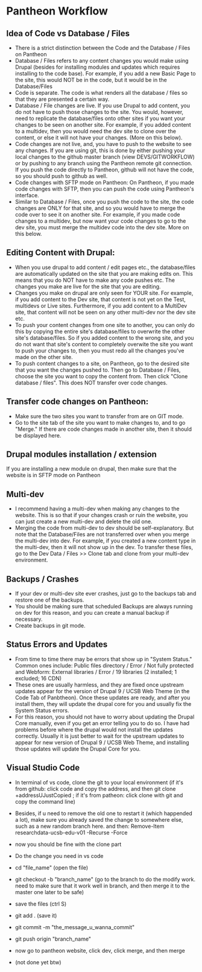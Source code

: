 # Pantheon Workflow 

## Idea of Code vs Database / Files
- There is a strict distinction between the Code and the Database / Files on Pantheon
- Database / Files refers to any content changes you would make using Drupal (besides for installing modules and updates which requires installing to the code base).  For example, if you add a new Basic Page to the site, this would NOT be in the code, but it would be in the Database/Files
- Code is separate.  The code is what renders all the database / files so that they are presented a certain way. 
- Database / File changes are live.  If you use Drupal to add content, you do not have to push those changes to the site.  You would, however, need to replicate the database/files onto other sites if you want your changes to be seen on another site.  For example, if you added content to a multidev, then you would need the dev site to clone over the content, or else it will not have your changes.  (More on this below).
- Code changes are not live, and, you have to push to the website to see any changes.  If you are using git, this is done by either pushing your local changes to the github master branch (view DEVS/GITWORKFLOW) or by pushing to any branch using the Pantheon remote git connection.  If you push the code directly to Pantheon, github will not have the code, so you should push to github as well. 
- Code changes with SFTP mode on Pantheon: On Pantheon, if you made code changes with SFTP, then you can push the code using Pantheon's interface.
- Similar to Database / Files, once you push the code to the site, the code changes are ONLY for that site, and so you would have to merge the code over to see it on another site.  For example, if you made code changes to a multidev, but now want your code changes to go to the dev site, you must merge the multidev code into the dev site.  More on this below.

## Editing Content with Drupal:
- When you use drupal to add content / edit pages etc., the database/files are automatically updated on the site that you are making edits on.  This means that you do NOT have to make any code pushes etc.  The changes you make are live for the site that you are editing.
- Changes you make on drupal are only seen for YOUR site.  For example, if you add content to the Dev site, that content is not yet on the Test, multidevs or Live sites.  Furthermore, if you add content to a MultiDev site, that content will not be seen on any other multi-dev nor the dev site etc.
- To push your content changes from one site to another, you can only do this by copying the entire site's database/files to overwrite the other site's database/files.  So if you added content to the wrong site, and you do not want that site's content to completely overwite the site you want to push your changes to, then you must redo all the changes you've made on the other site.
- To push content changes to a site, on Pantheon, go to the desired site that you want the changes pushed to.  Then go to Database / Files, choose the site you want to copy the content from.  Then click "Clone database / files".  This does NOT transfer over code changes.  

## Transfer code changes on Pantheon:
- Make sure the two sites you want to transfer from are on GIT mode.  
- Go to the site tab of the site you want to make changes to, and to go "Merge."  If there are code changes made in another site, then it should be displayed here. 

## Drupal modules installation / extension

If you are installing a new module on drupal, then make sure that the website is in SFTP mode on Pantheon

## Multi-dev
- I recommend having a multi-dev when making any changes to the website.  This is so that if your changes crash or ruin the website, you can just create a new multi-dev and delete the old one.
- Merging the code from multi-dev to dev should be self-explanatory.  But note that the Database/Files are not transferred over when you merge the multi-dev into dev.  For example, if you created a new content type in the multi-dev, then it will not show up in the dev.  To transfer these files, go to the Dev Data / Files >> Clone tab and clone from your multi-dev environment.  

## Backups / Crashes
- If your dev or multi-dev site ever crashes, just go to the backups tab and restore one of the backups.
- You should be making sure that scheduled Backups are always running on dev for this reason, and you can create a manual backup if necessary.
- Create backups in git mode.

## Status Errors and Updates
- From time to time there may be errors that show up in "System Status."  Common ones include: Public files directory / Error / Not fully protected and Webform: External libraries / Error / 19 libraries (2 installed; 1 excluded; 16 CDN)
- These ones are usually harmless, and they are fixed once upstream updates appear for the version of Drupal 9 / UCSB Web Theme (in the Code Tab of Panbtheon).  Once these updates are ready, and after you install them, they will update the drupal core for you and usually fix the System Status errors.  
- For this reason, you should not have to worry about updating the Drupal Core manually, even if you get an error telling you to do so.  I have had problems before where the drupal would not install the updates correctly.  Usually it is just better to wait for the upstream updates to appear for new version of  Drupal 9 / UCSB Web Theme, and installing those updates will update the Drupal Core for you.
  
## Visual Studio Code
- In terminal of vs code, clone the git to your local environment (if it's from github: click code and copy the address, and then git clone +addressUJustCopied ; if it's from patheon: click clone with git and copy the command line)
- Besides, if u need to remove the old one to restart it (which happended a lot), make sure you already saved the change to somewhere else, such as a new random branch here. and then:  Remove-Item researchdata-ucsb-edu-v01 -Recurse -Force
- now you should be fine with the clone part
- Do the change you need in vs code
- cd "file_name" (open the file)
- git checkout -b "branch_name" (go to the branch to do the modify work. need to make sure that it work well in branch, and then merge it to the master one later to be safe)
- save the files (ctrl S)
- git add . (save it)
- git commit -m "the_message_u_wanna_commit"
- git push origin "branch_name"
- now go to pantheon website, click dev, click merge, and then merge

- (not done yet btw)
